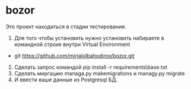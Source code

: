 # bozor
 Это проект находиться в стадии тестирования.
1) Для того чтобы установить нужно установить набираете в командной строке внутри Virtual Environment 
 - git https://github.com/mirjalolbahodirov/bozor.git
2) Сделать запрос командой pip install -r requirements\base.txt
3) Сделать миргацию managa.py makemigrations и managy.py migrate
4) И ввести ваше данные из Postgresql БД.
